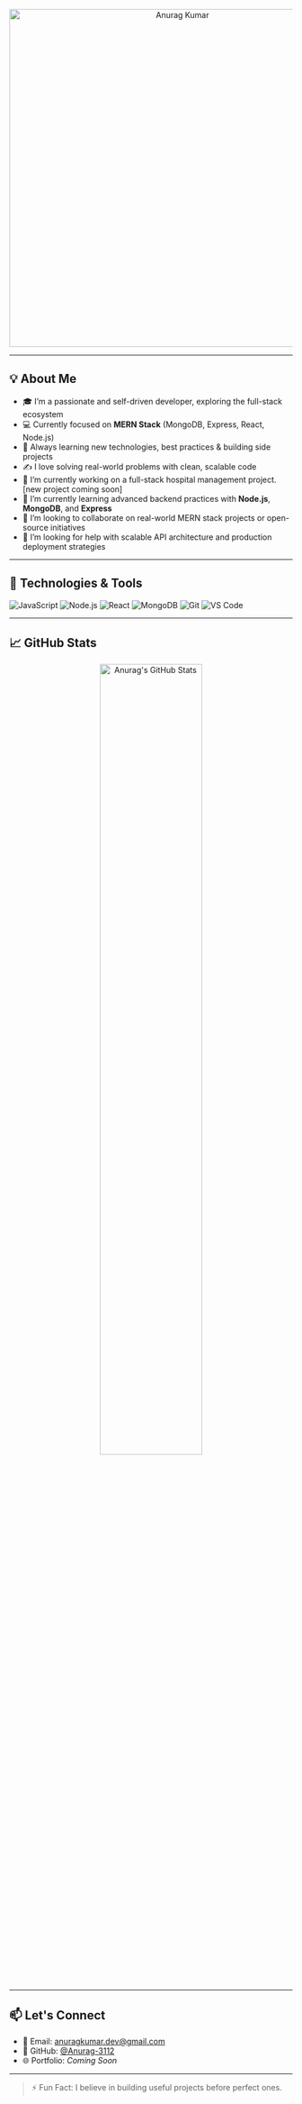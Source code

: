 <p align="center">
  <img src="Assets/image.gif" alt="Anurag Kumar" width="600px" />
</p>

---

## 💡 About Me

- 🎓 I’m a passionate and self-driven developer, exploring the full-stack ecosystem
- 💻 Currently focused on **MERN Stack** (MongoDB, Express, React, Node.js)
- 🧠 Always learning new technologies, best practices & building side projects
- ✍️ I love solving real-world problems with clean, scalable code
- 🔭 I’m currently working on a full-stack hospital management project. [new project coming soon]
- 🌱 I’m currently learning advanced backend practices with **Node.js**, **MongoDB**, and **Express**
- 👯 I’m looking to collaborate on real-world MERN stack projects or open-source initiatives
- 🤔 I’m looking for help with scalable API architecture and production deployment strategies

---

## 🔧 Technologies & Tools

![JavaScript](https://img.shields.io/badge/-JavaScript-black?style=flat-square&logo=javascript)
![Node.js](https://img.shields.io/badge/-Node.js-black?style=flat-square&logo=node.js)
![React](https://img.shields.io/badge/-React-black?style=flat-square&logo=react)
![MongoDB](https://img.shields.io/badge/-MongoDB-black?style=flat-square&logo=mongodb)
![Git](https://img.shields.io/badge/-Git-black?style=flat-square&logo=git)
![VS Code](https://img.shields.io/badge/-VSCode-black?style=flat-square&logo=visual-studio-code)

---

## 📈 GitHub Stats

<p align="center">
  <img src="https://github-readme-stats.vercel.app/api?username=Anurag-3112&show_icons=true&theme=react" alt="Anurag's GitHub Stats" width="60%" />
</p>

---

## 📫 Let's Connect

- 📧 Email: [anuragkumar.dev@gmail.com](mailto:anuragkumar.dev@gmail.com)
- 💼 GitHub: [@Anurag-3112](https://github.com/Anurag-3112)
- 🌐 Portfolio: _Coming Soon_

---

> ⚡ Fun Fact: I believe in building useful projects before perfect ones.



<!--
**Anurag-3112/Anurag-3112** is a ✨ _special_ ✨ repository because its `README.md` (this file) appears on your GitHub profile.

Here are some ideas to get you started:

- 🔭 I’m currently working on ...
- 🌱 I’m currently learning ...
- 👯 I’m looking to collaborate on ...
- 🤔 I’m looking for help with ...
- 💬 Ask me about ...
- 📫 How to reach me: ...
- 😄 Pronouns: ...
- ⚡ Fun fact: ...
-->

